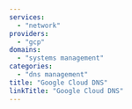 ```yaml
---
services:
  - "network"
providers:
  - "gcp"
domains:
  - "systems management"
categories:
  - "dns management"
title: "Google Cloud DNS"
linkTitle: "Google Cloud DNS"
---
```

